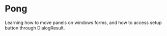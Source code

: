 # Pong

Learning how to move panels on windows forms, and how to access setup button through DialogResult.
